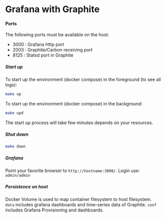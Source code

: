 # Grafana with Graphite

#### Ports
The following ports must be available on the host:
- 3000 : Grafana Http port
- 2003 : Graphite/Carbon receiving port
- 8125 : Statsd port in Graphite

##### Start up
To start up the environment (docker compose) in the foreground (to see all logs):
```bash
make up
```
To start up the environment (docker compose) in the background:
```bash
make upd
```
The start up process will take few minutes depends on your resources.

##### Shut down
```bash
make down
```

##### Grafana
Point your favorite browser to `http://hostname:3000/`.
Login use: `admin/admin`

##### Persistence on host
Docker Volume is used to map container filesystem to host filesystem.  
`data` includes grafana dashboards and time-series data of Graphite.
`conf` includes Grafana Provisioning and dashboards.
